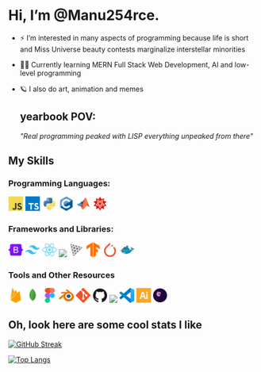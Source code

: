 # Hi, I’m @Manu254rce.

- ⚡ I’m interested in many aspects of programming because life is short and Miss Universe beauty contests marginalize interstellar minorities    
- 🐱‍💻 Currently learning MERN Full Stack Web Development, AI and low-level programming 
- 🪐 I also do art, animation and memes 


  ## yearbook POV:

  <i>"Real programming peaked with LISP everything unpeaked from there"</i>

## My Skills
  
  ### Programming Languages:
  <div>
  <img src="https://github.com/devicons/devicon/blob/master/icons/javascript/javascript-original.svg" width="30">
  <img src="https://github.com/devicons/devicon/blob/master/icons/typescript/typescript-original.svg" width="30">
  <img src="https://github.com/devicons/devicon/blob/master/icons/python/python-original.svg" width="30!">
  <img src="https://github.com/devicons/devicon/blob/master/icons/c/c-original.svg" width="30">
  <img src="https://github.com/devicons/devicon/blob/master/icons/matlab/matlab-original.svg" width="30">
  <img src="https://github.com/vscode-icons/vscode-icons/blob/master/icons/file_type_wolfram.svg" width="30"> 
  
  </div>
  
  ### Frameworks and Libraries:
  <div>
  <img src="https://github.com/devicons/devicon/blob/master/icons/bootstrap/bootstrap-original.svg" width='30'>
  <img src="https://github.com/devicons/devicon/blob/master/icons/tailwindcss/tailwindcss-plain.svg" width="30"/>
  <img src="https://github.com/devicons/devicon/blob/master/icons/react/react-original.svg" width="30">
  <img src="https://user-images.githubusercontent.com/69007849/169610591-06f62e53-18b9-467c-8179-73fe60f654da.svg" width='30'>
  <img src='https://github.com/devicons/devicon/blob/master/icons/threejs/threejs-original.svg' width='30'>
  <img src="https://github.com/devicons/devicon/blob/master/icons/tensorflow/tensorflow-original.svg" width="30">
  <img src="https://github.com/devicons/devicon/blob/master/icons/pytorch/pytorch-original.svg" width="30">  
  <img src="https://github.com/devicons/devicon/blob/master/icons/docker/docker-original.svg" width="30">  
  </div>
  
  ### Tools and Other Resources
  <div>
  <img src="https://github.com/devicons/devicon/blob/master/icons/firebase/firebase-plain.svg" width="30"/>
  <img src="https://github.com/devicons/devicon/blob/master/icons/mongodb/mongodb-original.svg" width="30" >
  <img src="https://github.com/devicons/devicon/blob/master/icons/figma/figma-original.svg" width="30"/>
  <img src="https://github.com/devicons/devicon/blob/master/icons/blender/blender-original.svg" width="30">
  <img src="https://github.com/devicons/devicon/blob/master/icons/git/git-original.svg" width="30">
  <img src="https://github.com/devicons/devicon/blob/master/icons/github/github-original.svg" width="30">
  <img src="https://user-images.githubusercontent.com/69007849/169611241-5d97d5d1-ced4-4c89-a75b-c8dd30e66542.svg" width="30">
  <img src="https://github.com/devicons/devicon/blob/master/icons/vscode/vscode-original.svg" width="30"/>
  <img src="https://github.com/devicons/devicon/blob/master/icons/illustrator/illustrator-plain.svg" width="30">
  <img src="https://github.com/devicons/devicon/blob/master/icons/aftereffects/aftereffects-original.svg" width='30'/>
  </div>

## Oh, look here are some cool stats I like
  
  [![GitHub Streak](http://github-readme-streak-stats.herokuapp.com?user=Manu254rce&theme=dark&background=000000)](https://git.io/streak-stats)
  
  [![Top Langs](https://github-readme-stats.vercel.app/api/top-langs/?username=Manu254rce&layout=compact&theme=vision-friendly-dark)](https://github.com/anuraghazra/github-readme-stats)
<!---
Manu254rce/Manu254rce is a ✨ special ✨ repository because its `README.md` (this file) appears on your GitHub profile.
You can click the Preview link to take a look at your changes.
--->

